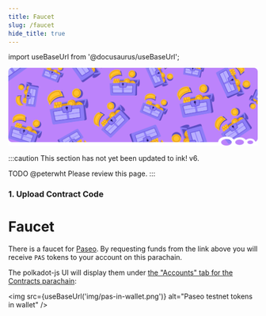 ```yaml
---
title: Faucet
slug: /faucet
hide_title: true
---
```


import useBaseUrl from '@docusaurus/useBaseUrl';

![Faucet Title Picture](/img/title/faucet.svg)

:::caution
This section has not yet been updated to ink! v6.

TODO @peterwht Please review this page.
:::

### 1. Upload Contract Code

# Faucet

<!-- import Faucet from "./Faucet"; -->

There is a faucet for [Paseo](https://faucet.polkadot.io/).
By requesting funds from the link above you will receive `PAS`
tokens to your account on this parachain.

The polkadot-js UI will display them under [the "Accounts" tab for the Contracts parachain](https://polkadot.js.org/apps/?rpc=wss%3A%2F%2Fpaseo.dotters.network#/accounts):

<img src={useBaseUrl('img/pas-in-wallet.png')} alt="Paseo testnet tokens in wallet" />
